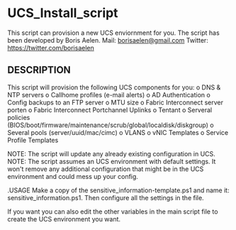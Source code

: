 # UCS_Install_script

This script can provision a new UCS enviornment for you. 
The script has been developed by Boris Aelen.
Mail: borisaelen@gmail.com
Twitter: https://twitter.com/borisaelen

## DESCRIPTION
This script will provision the following UCS components for you:
o	DNS & NTP servers
o	Callhome profiles  (e-mail alerts)
o	AD Authentication
o	Config backups to an FTP server
o	MTU size 
o	Fabric Interconnect server porten
o	Fabric Interconnect Portchannel Uplinks
o	Tentant 
o	Serveral policies (BIOS/boot/firmware/maintenance/scrub/global/localdisk/diskgroup)
o	Several pools (server/uuid/mac/cimc)
o	VLANS
o	vNIC Templates
o	Service Profile Templates

NOTE: The script will update any already existing configuration in UCS.
NOTE: The script assumes an UCS environment with default settings. 
      It won't remove any additional configuration that might be in the UCS environment and could mess up your config.

.USAGE
Make a copy of the sensitive_information-template.ps1 and name it: sensitive_information.ps1.
Then configure all the settings in the file.

If you want you can also edit the other variables in the main script file to create the UCS environment you want.